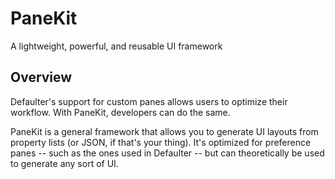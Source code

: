 # PaneKit

A lightweight, powerful, and reusable UI framework

## Overview

Defaulter's support for custom panes allows users to optimize their workflow. With PaneKit, developers can do the same.

PaneKit is a general framework that allows you to generate UI layouts from property lists (or JSON, if that's your thing). It's optimized for preference panes -- such as the ones used in Defaulter -- but can theoretically be used to generate any sort of UI.
